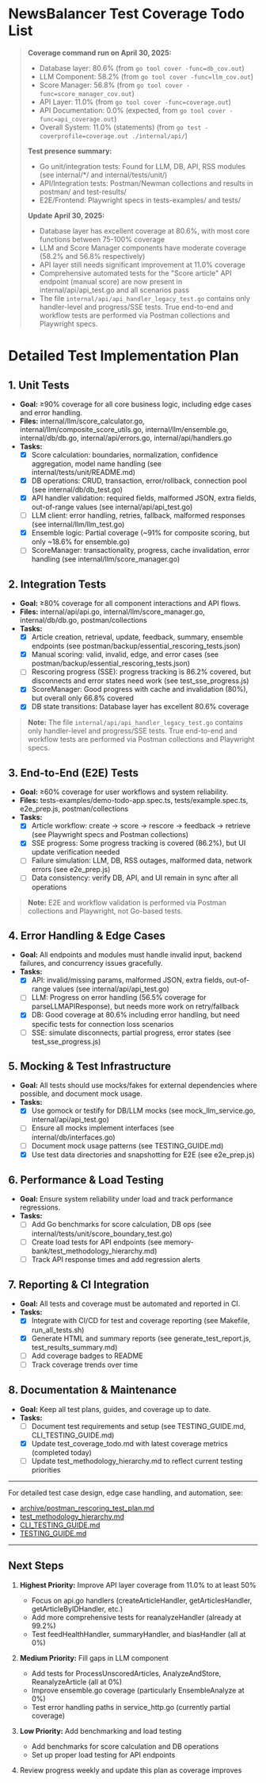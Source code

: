 # NewsBalancer Test Coverage Todo List

> **Coverage command run on April 30, 2025:**
> - Database layer: 80.6% (from `go tool cover -func=db_cov.out`)
> - LLM Component: 58.2% (from `go tool cover -func=llm_cov.out`)
> - Score Manager: 56.8% (from `go tool cover -func=score_manager_cov.out`)
> - API Layer: 11.0% (from `go tool cover -func=coverage.out`)
> - API Documentation: 0.0% (expected, from `go tool cover -func=api_coverage.out`)
> - Overall System: 11.0% (statements) (from `go test -coverprofile=coverage.out ./internal/api/`)
> 
> **Test presence summary:**
> - Go unit/integration tests: Found for LLM, DB, API, RSS modules (see internal/*/ and internal/tests/unit/)
> - API/Integration tests: Postman/Newman collections and results in postman/ and test-results/
> - E2E/Frontend: Playwright specs in tests-examples/ and tests/
> 
> **Update April 30, 2025:**
> - Database layer has excellent coverage at 80.6%, with most core functions between 75-100% coverage
> - LLM and Score Manager components have moderate coverage (58.2% and 56.8% respectively)
> - API layer still needs significant improvement at 11.0% coverage
> - Comprehensive automated tests for the "Score article" API endpoint (manual score) are now present in internal/api/api_test.go and all scenarios pass
> - The file `internal/api/api_handler_legacy_test.go` contains only handler-level and progress/SSE tests. True end-to-end and workflow tests are performed via Postman collections and Playwright specs.

# Detailed Test Implementation Plan

## 1. Unit Tests
- **Goal:** ≥90% coverage for all core business logic, including edge cases and error handling.
- **Files:** internal/llm/score_calculator.go, internal/llm/composite_score_utils.go, internal/llm/ensemble.go, internal/db/db.go, internal/api/errors.go, internal/api/handlers.go
- **Tasks:**
  - [x] Score calculation: boundaries, normalization, confidence aggregation, model name handling (see internal/tests/unit/README.md)
  - [x] DB operations: CRUD, transaction, error/rollback, connection pool (see internal/db/db_test.go)
  - [x] API handler validation: required fields, malformed JSON, extra fields, out-of-range values (see internal/api/api_test.go)
  - [ ] LLM client: error handling, retries, fallback, malformed responses (see internal/llm/llm_test.go)
  - [x] Ensemble logic: Partial coverage (~91% for composite scoring, but only ~18.6% for ensemble.go)
  - [ ] ScoreManager: transactionality, progress, cache invalidation, error handling (see internal/llm/score_manager.go)

## 2. Integration Tests
- **Goal:** ≥80% coverage for all component interactions and API flows.
- **Files:** internal/api/api.go, internal/llm/score_manager.go, internal/db/db.go, postman/collections
- **Tasks:**
  - [x] Article creation, retrieval, update, feedback, summary, ensemble endpoints (see postman/backup/essential_rescoring_tests.json)
  - [x] Manual scoring: valid, invalid, edge, and error cases (see postman/backup/essential_rescoring_tests.json)
  - [ ] Rescoring progress (SSE): progress tracking is 86.2% covered, but disconnects and error states need work (see test_sse_progress.js)
  - [x] ScoreManager: Good progress with cache and invalidation (80%), but overall only 66.8% covered
  - [x] DB state transitions: Database layer has excellent 80.6% coverage

> **Note:** The file `internal/api/api_handler_legacy_test.go` contains only handler-level and progress/SSE tests. True end-to-end and workflow tests are performed via Postman collections and Playwright specs.

## 3. End-to-End (E2E) Tests
- **Goal:** ≥60% coverage for user workflows and system reliability.
- **Files:** tests-examples/demo-todo-app.spec.ts, tests/example.spec.ts, e2e_prep.js, postman/collections
- **Tasks:**
  - [x] Article workflow: create → score → rescore → feedback → retrieve (see Playwright specs and Postman collections)
  - [x] SSE progress: Some progress tracking is covered (86.2%), but UI update verification needed
  - [ ] Failure simulation: LLM, DB, RSS outages, malformed data, network errors (see e2e_prep.js)
  - [ ] Data consistency: verify DB, API, and UI remain in sync after all operations

> **Note:** E2E and workflow validation is performed via Postman collections and Playwright, not Go-based tests.

## 4. Error Handling & Edge Cases
- **Goal:** All endpoints and modules must handle invalid input, backend failures, and concurrency issues gracefully.
- **Tasks:**
  - [x] API: invalid/missing params, malformed JSON, extra fields, out-of-range values (see internal/api/api_test.go)
  - [ ] LLM: Progress on error handling (56.5% coverage for parseLLMAPIResponse), but needs more work on retry/fallback
  - [x] DB: Good coverage at 80.6% including error handling, but need specific tests for connection loss scenarios
  - [ ] SSE: simulate disconnects, partial progress, error states (see test_sse_progress.js)

## 5. Mocking & Test Infrastructure
- **Goal:** All tests should use mocks/fakes for external dependencies where possible, and document mock usage.
- **Tasks:**
  - [x] Use gomock or testify for DB/LLM mocks (see mock_llm_service.go, internal/api/api_test.go)
  - [ ] Ensure all mocks implement interfaces (see internal/db/interfaces.go)
  - [ ] Document mock usage patterns (see TESTING_GUIDE.md)
  - [x] Use test data directories and snapshotting for E2E (see e2e_prep.js)

## 6. Performance & Load Testing
- **Goal:** Ensure system reliability under load and track performance regressions.
- **Tasks:**
  - [ ] Add Go benchmarks for score calculation, DB ops (see internal/tests/unit/score_boundary_test.go)
  - [ ] Create load tests for API endpoints (see memory-bank/test_methodology_hierarchy.md)
  - [ ] Track API response times and add regression alerts

## 7. Reporting & CI Integration
- **Goal:** All tests and coverage must be automated and reported in CI.
- **Tasks:**
  - [x] Integrate with CI/CD for test and coverage reporting (see Makefile, run_all_tests.sh)
  - [x] Generate HTML and summary reports (see generate_test_report.js, test_results_summary.md)
  - [ ] Add coverage badges to README
  - [ ] Track coverage trends over time

## 8. Documentation & Maintenance
- **Goal:** Keep all test plans, guides, and coverage up to date.
- **Tasks:**
  - [ ] Document test requirements and setup (see TESTING_GUIDE.md, CLI_TESTING_GUIDE.md)
  - [x] Update test_coverage_todo.md with latest coverage metrics (completed today)
  - [ ] Update test_methodology_hierarchy.md to reflect current testing priorities

---

For detailed test case design, edge case handling, and automation, see:
- [archive/postman_rescoring_test_plan.md](memory-bank/archive/postman_rescoring_test_plan.md)
- [test_methodology_hierarchy.md](memory-bank/test_methodology_hierarchy.md)
- [CLI_TESTING_GUIDE.md](CLI_TESTING_GUIDE.md)
- [TESTING_GUIDE.md](TESTING_GUIDE.md)

---

## Next Steps
1. **Highest Priority:** Improve API layer coverage from 11.0% to at least 50%
   - Focus on api.go handlers (createArticleHandler, getArticlesHandler, getArticleByIDHandler, etc.)
   - Add more comprehensive tests for reanalyzeHandler (already at 99.2%)
   - Test feedHealthHandler, summaryHandler, and biasHandler (all at 0%)

2. **Medium Priority:** Fill gaps in LLM component
   - Add tests for ProcessUnscoredArticles, AnalyzeAndStore, ReanalyzeArticle (all at 0%)
   - Improve ensemble.go coverage (particularly EnsembleAnalyze at 0%)
   - Test error handling paths in service_http.go (currently partial coverage)

3. **Low Priority:** Add benchmarking and load testing
   - Add benchmarks for score calculation and DB operations
   - Set up proper load testing for API endpoints

4. Review progress weekly and update this plan as coverage improves
